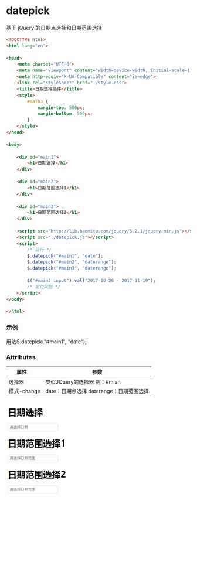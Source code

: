 # datepick
基于 jQuery 的日期点选择和日期范围选择
```html
<!DOCTYPE html>
<html lang="en">

<head>
    <meta charset="UTF-8">
    <meta name="viewport" content="width=device-width, initial-scale=1.0">
    <meta http-equiv="X-UA-Compatible" content="ie=edge">
    <link rel="stylesheet" href="./style.css">
    <title>日期选择插件</title>
    <style>
        #main3 {
            margin-top: 500px;
            margin-bottom: 500px;
        }
    </style>
</head>

<body>

    <div id="main1">
        <h1>日期选择</h1>
    </div>

    <div id="main2">
        <h1>日期范围选择1</h1>
    </div>

    <div id="main3">
        <h1>日期范围选择2</h1>
    </div>

    <script src="http://lib.baomitu.com/jquery/3.2.1/jquery.min.js"></script>
    <script src="./datepick.js"></script>
    <script>
        /* 运行 */
        $.datepick("#main1", "date");
        $.datepick("#main2", "daterange");
        $.datepick("#main3", "daterange");

        $("#main3 input").val("2017-10-28 - 2017-11-19");
        /* 定位问题 */
    </script>
</body>

</html>
```
### 示例
 用法$.datepick("#main1", "date");

### Attributes
| 属性       |    参数  |
|---------- |-------- |
| 选择器 | 类似JQuery的选择器 例：#mian | 
| 模式-change | date：日期点选择 daterange：日期范围选择 | 



![img](https://github.com/chenyeah/datepick/raw/master/gif.gif) 
